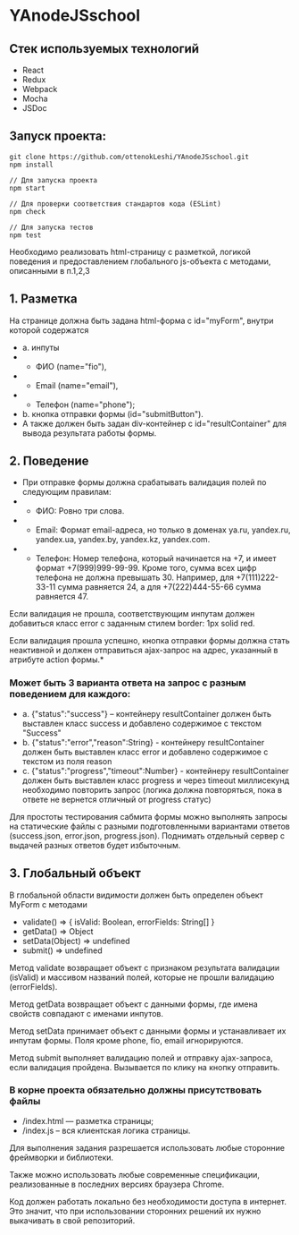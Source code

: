 # YAnodeJSschool

## Стек используемых технологий

- React
- Redux
- Webpack
- Mocha
- JSDoc

## Запуск проекта: 
```
git clone https://github.com/ottenokLeshi/YAnodeJSschool.git
npm install

// Для запуска проекта
npm start

// Для проверки соответствия стандартов кода (ESLint)
npm check

// Для запуска тестов
npm test
```

Необходимо реализовать html-страницу с разметкой, логикой поведения и предоставлением глобального js-объекта с методами, описанными в п.1,2,3

## 1. Разметка

На странице должна быть задана html-форма с id="myForm", внутри которой содержатся
* a. инпуты
* - ФИО (name="fio"),
* - Email (name="email"),
* - Телефон (name="phone");
* b. кнопка отправки формы (id="submitButton").
* А также должен быть задан div-контейнер с id="resultContainer" для вывода результата работы формы.

## 2. Поведение

* При отправке формы должна срабатывать валидация полей по следующим правилам:
* - ФИО: Ровно три слова.
* - Email: Формат email-адреса, но только в доменах ya.ru, yandex.ru, yandex.ua, yandex.by, yandex.kz, yandex.com.
* - Телефон: Номер телефона, который начинается на +7, и имеет формат +7(999)999-99-99. Кроме того, сумма всех цифр телефона не должна превышать 30. Например, для +7(111)222-33-11 сумма равняется 24, а для +7(222)444-55-66 сумма равняется 47.

Если валидация не прошла, соответствующим инпутам должен добавиться класс error с заданным стилем border: 1px solid red.

Если валидация прошла успешно, кнопка отправки формы должна стать неактивной и должен отправиться ajax-запрос на адрес, указанный в атрибуте action формы.*

### Может быть 3 варианта ответа на запрос с разным поведением для каждого:
* a. {"status":"success"} – контейнеру resultContainer должен быть выставлен класс success и добавлено содержимое с текстом "Success"
* b. {"status":"error","reason":String} - контейнеру resultContainer должен быть выставлен класс error и добавлено содержимое с текстом из поля reason
* c. {"status":"progress","timeout":Number} - контейнеру resultContainer должен быть выставлен класс progress и через timeout миллисекунд необходимо повторить запрос (логика должна повторяться, пока в ответе не вернется отличный от progress статус)

Для простоты тестирования сабмита формы можно выполнять запросы на статические файлы с разными подготовленными вариантами ответов (success.json, error.json, progress.json). Поднимать отдельный сервер с выдачей разных ответов будет избыточным.

## 3. Глобальный объект

В глобальной области видимости должен быть определен объект MyForm с методами
* validate() => { isValid: Boolean, errorFields: String[] }
* getData() => Object
* setData(Object) => undefined
* submit() => undefined

Метод validate возвращает объект с признаком результата валидации (isValid) и массивом названий полей, которые не прошли валидацию (errorFields).

Метод getData возвращает объект с данными формы, где имена свойств совпадают с именами инпутов.

Метод setData принимает объект с данными формы и устанавливает их инпутам формы. Поля кроме phone, fio, email игнорируются.

Метод submit выполняет валидацию полей и отправку ajax-запроса, если валидация пройдена. Вызывается по клику на кнопку отправить.


### В корне проекта обязательно должны присутствовать файлы
* /index.html — разметка страницы;
* /index.js – вся клиентская логика страницы.

Для выполнения задания разрешается использовать любые сторонние фреймворки и библиотеки.

Также можно использовать любые современные спецификации, реализованные в последних версиях браузера Chrome.

Код должен работать локально без необходимости доступа в интернет. Это значит, что при использовании сторонних решений их нужно выкачивать в свой репозиторий.
